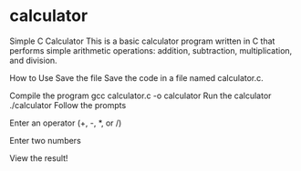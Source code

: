 # calculator
Simple C Calculator
This is a basic calculator program written in C that performs simple arithmetic operations: addition, subtraction, multiplication, and division.

How to Use
Save the file
Save the code in a file named calculator.c.

Compile the program
gcc calculator.c -o calculator
Run the calculator
./calculator
Follow the prompts

Enter an operator (+, -, *, or /)

Enter two numbers

View the result!
